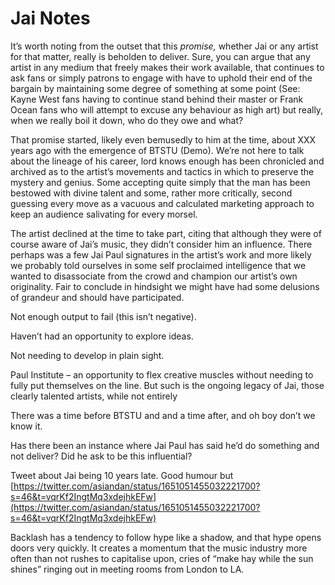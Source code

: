 # Jai Notes

It’s worth noting from the outset that this *promise,* whether Jai or any artist for that matter, really is beholden to deliver. Sure, you can argue that any artist in any medium that freely makes their work available, that continues to ask fans or simply patrons to engage with have to uphold their end of the bargain by maintaining some degree of something at some point (See: Kayne West fans having to continue stand behind their master or Frank Ocean fans who will attempt to excuse any behaviour as high art) but really, when we really boil it down, who do they owe and what?

That promise started, likely even bemusedly to him at the time, about XXX years ago with the emergence of BTSTU (Demo). We’re not here to talk about the lineage of his career, lord knows enough has been chronicled and archived as to the artist’s movements and tactics in which to preserve the mystery and genius. Some accepting quite simply that the man has been bestowed with divine talent and some, rather more critically, second guessing every move as a vacuous and calculated marketing approach to keep an audience salivating for every morsel.

 

The artist declined at the time to take part, citing that although they were of course aware of Jai’s music, they didn’t consider him an influence. There perhaps was a few Jai Paul signatures in the artist’s work and more likely we probably told ourselves in some self proclaimed intelligence that we wanted to disassociate from the crowd and champion our artist’s own originality. Fair to conclude in hindsight we might have had some delusions of grandeur and should have participated. 

Not enough output to fail (this isn’t negative). 

Haven’t had an opportunity to explore ideas. 

Not needing to develop in plain sight. 

Paul Institute – an opportunity to flex creative muscles without needing to fully put themselves on the line. But such is the ongoing legacy of Jai, those clearly talented artists, while not entirely 

There was a time before BTSTU and and a time after, and oh boy don’t we know it. 

Has there been an instance where Jai Paul has said he’d do something and not deliver? Did he ask to be this influential? 

Tweet about Jai being 10 years late. Good humour but [https://twitter.com/asiandan/status/1651051455032221700?s=46&t=vqrKf2IngtMq3xdejhkEFw](https://twitter.com/asiandan/status/1651051455032221700?s=46&t=vqrKf2IngtMq3xdejhkEFw)

Backlash has a tendency to follow hype like a shadow, and that hype opens doors very quickly. It creates a momentum that the music industry more often than not rushes to capitalise upon, cries of “make hay while the sun shines” ringing out in meeting rooms from London to LA.